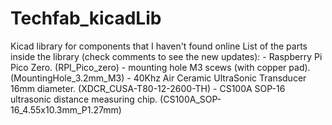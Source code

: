 # Techfab_kicadLib
Kicad library for components that I haven't found online
List of the parts inside the library (check comments to see the new updates):
    - Raspberry Pi Pico Zero. (RPI_Pico_zero)
    - mounting hole M3 scews (with copper pad). (MountingHole_3.2mm_M3)
    - 40Khz Air Ceramic UltraSonic Transducer 16mm diameter. (XDCR_CUSA-T80-12-2600-TH)
    - CS100A SOP-16 ultrasonic distance measuring chip. (CS100A_SOP-16_4.55x10.3mm_P1.27mm)